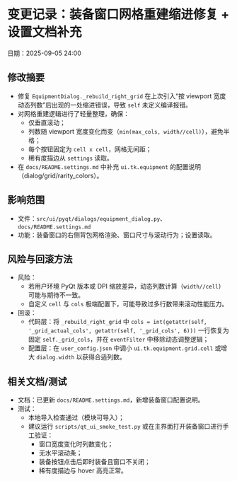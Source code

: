 # 变更记录：装备窗口网格重建缩进修复 + 设置文档补充

日期：2025-09-05 24:00

## 修改摘要
- 修复 `EquipmentDialog._rebuild_right_grid` 在上次引入“按 viewport 宽度动态列数”后出现的一处缩进错误，导致 `self` 未定义编译报错。
- 对网格重建逻辑进行了轻量整理，确保：
  - 仅垂直滚动；
  - 列数随 viewport 宽度变化而变（`min(max_cols, width//cell)`），避免半格；
  - 每个按钮固定为 `cell x cell`，网格无间距；
  - 稀有度描边从 `settings` 读取。
- 在 `docs/README.settings.md` 中补充 `ui.tk.equipment` 的配置说明（dialog/grid/rarity_colors）。

## 影响范围
- 文件：`src/ui/pyqt/dialogs/equipment_dialog.py`、`docs/README.settings.md`
- 功能：装备窗口的右侧背包网格渲染、窗口尺寸与滚动行为；设置读取。

## 风险与回滚方法
- 风险：
  - 若用户环境 PyQt 版本或 DPI 缩放差异，动态列数计算（`width//cell`）可能与期待不一致。
  - 自定义 `cell` 与 `cols` 极端配置下，可能导致过多行数带来滚动性能压力。
- 回滚：
  - 代码层：将 `_rebuild_right_grid` 中 `cols = int(getattr(self, '_grid_actual_cols', getattr(self, '_grid_cols', 6)))` 一行恢复为固定 `self._grid_cols`，并在 `eventFilter` 中移除动态调整逻辑；
  - 配置层：在 `user_config.json` 中调小 `ui.tk.equipment.grid.cell` 或增大 `dialog.width` 以获得合适列数。

## 相关文档/测试
- 文档：已更新 `docs/README.settings.md`，新增装备窗口配置说明。
- 测试：
  - 本地导入检查通过（模块可导入）；
  - 建议运行 `scripts/qt_ui_smoke_test.py` 或在主界面打开装备窗口进行手工验证：
    - 窗口宽度变化时列数变化；
    - 无水平滚动条；
    - 装备按钮点击后即时装备且窗口不关闭；
    - 稀有度描边与 hover 高亮正常。
